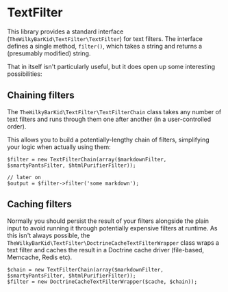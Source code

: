 TextFilter
==========

This library provides a standard interface (`TheWilkyBarKid\TextFilter\TextFilter`) for text filters. The interface defines a single method, `filter()`, which takes a string and returns a (presumably modified) string.

That in itself isn't particularly useful, but it does open up some interesting possibilities:

Chaining filters
----------------

The `TheWilkyBarKid\TextFilter\TextFilterChain` class takes any number of text filters and runs through them one after another (in a user-controlled order).

This allows you to build a potentially-lengthy chain of filters, simplifying your logic when actually using them:

    $filter = new TextFilterChain(array($markdownFilter, $smartyPantsFilter, $htmlPurifierFilter));

    // later on
    $output = $filter->filter('some markdown');

Caching filters
---------------

Normally you should persist the result of your filters alongside the plain input to avoid running it through potentially expensive filters at runtime. As this isn't always possible, the `TheWilkyBarKid\TextFilter\DoctrineCacheTextFilterWrapper` class wraps a text filter and caches the result in a Doctrine cache driver (file-based, Memcache, Redis etc).

    $chain = new TextFilterChain(array($markdownFilter, $smartyPantsFilter, $htmlPurifierFilter));
    $filter = new DoctrineCacheTextFilterWrapper($cache, $chain));

